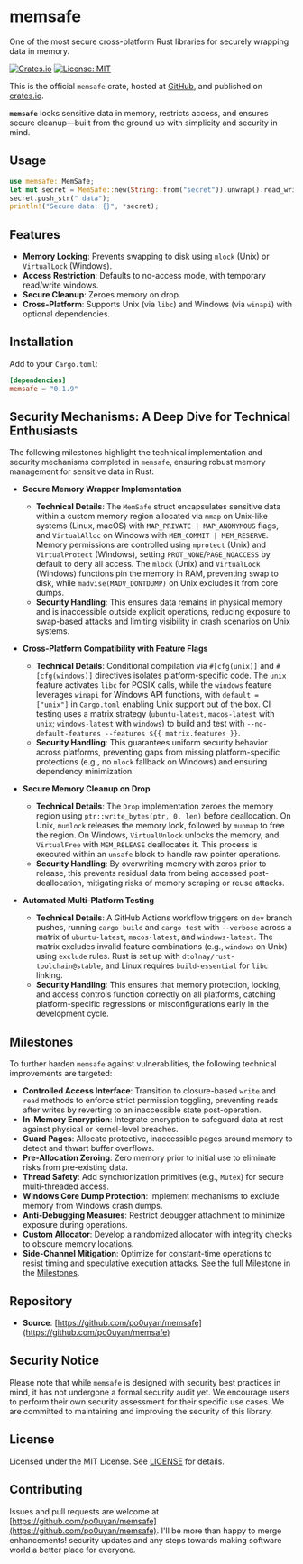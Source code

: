 # memsafe
One of the most secure cross-platform Rust libraries for securely wrapping data in memory.

[![Crates.io](https://img.shields.io/crates/v/memsafe.svg)](https://crates.io/crates/memsafe)
[![License: MIT](https://img.shields.io/badge/License-MIT-yellow.svg)](https://opensource.org/licenses/MIT)

This is the official `memsafe` crate, hosted at [GitHub](https://github.com/po0uyan/memsafe), and published on [crates.io](https://crates.io/crates/memsafe).


**`memsafe`** locks sensitive data in memory, restricts access, and ensures secure cleanup—built from the ground up with simplicity and security in mind.

## Usage

```rust
use memsafe::MemSafe;
let mut secret = MemSafe::new(String::from("secret")).unwrap().read_write().unwrap();
secret.push_str(" data");
println!("Secure data: {}", *secret);
```
## Features
- **Memory Locking**: Prevents swapping to disk using `mlock` (Unix) or `VirtualLock` (Windows).
- **Access Restriction**: Defaults to no-access mode, with temporary read/write windows.
- **Secure Cleanup**: Zeroes memory on drop.
- **Cross-Platform**: Supports Unix (via `libc`) and Windows (via `winapi`) with optional dependencies.

## Installation
Add to your `Cargo.toml`:
```toml
[dependencies]
memsafe = "0.1.9"
```

## Security Mechanisms: A Deep Dive for Technical Enthusiasts

The following milestones highlight the technical implementation and security mechanisms completed in `memsafe`, ensuring robust memory management for sensitive data in Rust:

- **Secure Memory Wrapper Implementation**
    - **Technical Details**: The `MemSafe` struct encapsulates sensitive data within a custom memory region allocated via `mmap` on Unix-like systems (Linux, macOS) with `MAP_PRIVATE | MAP_ANONYMOUS` flags, and `VirtualAlloc` on Windows with `MEM_COMMIT | MEM_RESERVE`. Memory permissions are controlled using `mprotect` (Unix) and `VirtualProtect` (Windows), setting `PROT_NONE`/`PAGE_NOACCESS` by default to deny all access. The `mlock` (Unix) and `VirtualLock` (Windows) functions pin the memory in RAM, preventing swap to disk, while `madvise(MADV_DONTDUMP)` on Unix excludes it from core dumps.
    - **Security Handling**: This ensures data remains in physical memory and is inaccessible outside explicit operations, reducing exposure to swap-based attacks and limiting visibility in crash scenarios on Unix systems.

- **Cross-Platform Compatibility with Feature Flags**
    - **Technical Details**: Conditional compilation via `#[cfg(unix)]` and `#[cfg(windows)]` directives isolates platform-specific code. The `unix` feature activates `libc` for POSIX calls, while the `windows` feature leverages `winapi` for Windows API functions, with `default = ["unix"]` in `Cargo.toml` enabling Unix support out of the box. CI testing uses a matrix strategy (`ubuntu-latest`, `macos-latest` with `unix`; `windows-latest` with `windows`) to build and test with `--no-default-features --features ${{ matrix.features }}`.
    - **Security Handling**: This guarantees uniform security behavior across platforms, preventing gaps from missing platform-specific protections (e.g., no `mlock` fallback on Windows) and ensuring dependency minimization.

- **Secure Memory Cleanup on Drop**
    - **Technical Details**: The `Drop` implementation zeroes the memory region using `ptr::write_bytes(ptr, 0, len)` before deallocation. On Unix, `munlock` releases the memory lock, followed by `munmap` to free the region. On Windows, `VirtualUnlock` unlocks the memory, and `VirtualFree` with `MEM_RELEASE` deallocates it. This process is executed within an `unsafe` block to handle raw pointer operations.
    - **Security Handling**: By overwriting memory with zeros prior to release, this prevents residual data from being accessed post-deallocation, mitigating risks of memory scraping or reuse attacks.

- **Automated Multi-Platform Testing**
    - **Technical Details**: A GitHub Actions workflow triggers on `dev` branch pushes, running `cargo build` and `cargo test` with `--verbose` across a matrix of `ubuntu-latest`, `macos-latest`, and `windows-latest`. The matrix excludes invalid feature combinations (e.g., `windows` on Unix) using `exclude` rules. Rust is set up with `dtolnay/rust-toolchain@stable`, and Linux requires `build-essential` for `libc` linking.
    - **Security Handling**: This ensures that memory protection, locking, and access controls function correctly on all platforms, catching platform-specific regressions or misconfigurations early in the development cycle.


## Milestones
To further harden `memsafe` against vulnerabilities, the following technical improvements are targeted:

- **Controlled Access Interface**: Transition to closure-based `write` and `read` methods to enforce strict permission toggling, preventing reads after writes by reverting to an inaccessible state post-operation.
- **In-Memory Encryption**: Integrate encryption to safeguard data at rest against physical or kernel-level breaches.
- **Guard Pages**: Allocate protective, inaccessible pages around memory to detect and thwart buffer overflows.
- **Pre-Allocation Zeroing**: Zero memory prior to initial use to eliminate risks from pre-existing data.
- **Thread Safety**: Add synchronization primitives (e.g., `Mutex`) for secure multi-threaded access.
- **Windows Core Dump Protection**: Implement mechanisms to exclude memory from Windows crash dumps.
- **Anti-Debugging Measures**: Restrict debugger attachment to minimize exposure during operations.
- **Custom Allocator**: Develop a randomized allocator with integrity checks to obscure memory locations.
- **Side-Channel Mitigation**: Optimize for constant-time operations to resist timing and speculative execution attacks.
  See the full Milestone in the [Milestones](https://github.com/po0uyan/memsafe/milestones).


## Repository
- **Source**: [https://github.com/po0uyan/memsafe](https://github.com/po0uyan/memsafe)

## Security Notice
Please note that while `memsafe` is designed with security best practices in mind, it has not undergone a formal security audit yet. We encourage users to perform their own security assessment for their specific use cases. We are committed to maintaining and improving the security of this library.

## License
Licensed under the MIT License. See [LICENSE](LICENSE) for details.

## Contributing
Issues and pull requests are welcome at [https://github.com/po0uyan/memsafe](https://github.com/po0uyan/memsafe).
I'll be more than happy to merge enhancements! security updates and any steps towards making software world a better place for everyone.



